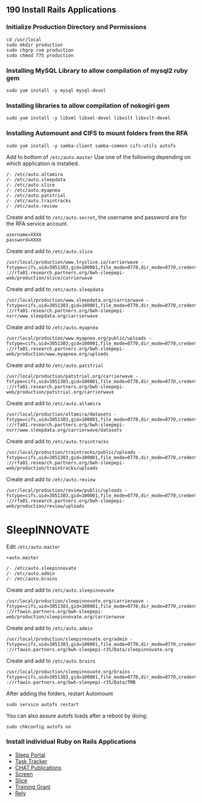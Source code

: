 ## 190 Install Rails Applications


### Initialize Production Directory and Permissions

```
cd /usr/local
sudo mkdir production
sudo chgrp rvm production
sudo chmod 775 production
```

### Installing MySQL Library to allow compilation of mysql2 ruby gem

```
sudo yum install -y mysql mysql-devel
```

### Installing libraries to allow compilation of nokogiri gem

```
sudo yum install -y libxml libxml-devel libxslt libxslt-devel
```

### Installing Automount and CIFS to mount folders from the RFA

```
sudo yum install -y samba-client samba-common cifs-utils autofs
```

Add to bottom of `/etc/auto.master`
Use one of the following depending on which application is installed.
```
/- /etc/auto.altamira
/- /etc/auto.sleepdata
/- /etc/auto.slice
/- /etc/auto.myapnea
/- /etc/auto.patstrial
/- /etc/auto.traintracks
/- /etc/auto.review
```

Create and add to `/etc/auto.secret`, the username and password are for the RFA service account.
```
username=XXXX
password=XXXX
```

Create and add to `/etc/auto.slice`
```
/usr/local/production/www.tryslice.io/carrierwave -fstype=cifs,uid=3051303,gid=100001,file_mode=0770,dir_mode=0770,credentials=/etc/auto.secret ://rfa01.research.partners.org/bwh-sleepepi-web/production/slice/carrierwave
```

Create and add to `/etc/auto.sleepdata`
```
/usr/local/production/www.sleepdata.org/carrierwave -fstype=cifs,uid=3051303,gid=100001,file_mode=0770,dir_mode=0770,credentials=/etc/auto.secret ://rfa01.research.partners.org/bwh-sleepepi-nsrr/www.sleepdata.org/carrierwave
```

Create and add to `/etc/auto.myapnea`
```
/usr/local/production/www.myapnea.org/public/uploads -fstype=cifs,uid=3051303,gid=100001,file_mode=0770,dir_mode=0770,credentials=/etc/auto.secret ://rfa01.research.partners.org/bwh-sleepepi-web/production/www.myapnea.org/uploads
```

Create and add to `/etc/auto.patstrial`
```
/usr/local/production/patstrial.org/carrierwave -fstype=cifs,uid=3051303,gid=100001,file_mode=0770,dir_mode=0770,credentials=/etc/auto.secret ://rfa01.research.partners.org/bwh-sleepepi-web/production/patstrial.org/carrierwave
```

Create and add to `/etc/auto.altamira`
```
/usr/local/production/altamira/datasets -fstype=cifs,uid=3051303,gid=100001,file_mode=0770,dir_mode=0770,credentials=/etc/auto.secret ://rfa01.research.partners.org/bwh-sleepepi-nsrr/www.sleepdata.org/carrierwave/datasets
```

Create and add to `/etc/auto.traintracks`
```
/usr/local/production/traintracks/public/uploads -fstype=cifs,uid=3051303,gid=100001,file_mode=0770,dir_mode=0770,credentials=/etc/auto.secret ://rfa01.research.partners.org/bwh-sleepepi-web/production/traintracks/uploads
```

Create and add to `/etc/auto.review`
```
/usr/local/production/review/public/uploads -fstype=cifs,uid=3051303,gid=100001,file_mode=0770,dir_mode=0770,credentials=/etc/auto.secret ://rfa01.research.partners.org/bwh-sleepepi-web/production/review/uploads
```


# SleepINNOVATE

Edit `/etc/auto.master`

```
+auto.master

/- /etc/auto.sleepinnovate
/- /etc/auto.admin
/- /etc/auto.brains
```

Create and add to `/etc/auto.sleepinnovate`
```
/usr/local/production/sleepinnovate.org/carrierwave -fstype=cifs,uid=3051303,gid=100001,file_mode=0770,dir_mode=0770,credentials=/etc/auto.secret ://rfawin.partners.org/bwh-sleepepi-web/production/sleepinnovate.org/carrierwave
```

Create and add to `/etc/auto.admin`
```
/usr/local/production/sleepinnovate.org/admin -fstype=cifs,uid=3051303,gid=100001,file_mode=0770,dir_mode=0770,credentials=/etc/auto.secret ://rfawin.partners.org/bwh-sleepepi-r35/Data/sleepinnovate.org
```

Create and add to `/etc/auto.brains`
```
/usr/local/production/sleepinnovate.org/brains -fstype=cifs,uid=3051303,gid=100001,file_mode=0770,dir_mode=0770,credentials=/etc/auto.secret ://rfawin.partners.org/bwh-sleepepi-r35/Data/TMB
```


After adding the folders, restart Automount

```
sudo service autofs restart
```

You can also assure autofs loads after a reboot by doing:

```
sudo chkconfig autofs on
```

### Install individual Ruby on Rails Applications

* [Sleep Portal](https://github.com/sleepepi/sleepepi/tree/master/rails-applications/410-install-sleep-portal.md)
* [Task Tracker](https://github.com/sleepepi/sleepepi/tree/master/rails-applications/420-install-task-tracker.md)
* [CHAT Publications](https://github.com/sleepepi/sleepepi/tree/master/rails-applications/430-install-chat-publications.md)
* [Screen](https://github.com/sleepepi/sleepepi/tree/master/rails-applications/440-install-screen.md)
* [Slice](https://github.com/sleepepi/sleepepi/tree/master/rails-applications/450-install-slice.md)
* [Training Grant](https://github.com/sleepepi/sleepepi/tree/master/rails-applications/460-install-training-grant.md)
* [Rely](https://github.com/sleepepi/sleepepi/tree/master/rails-applications/470-install-rely.md)
